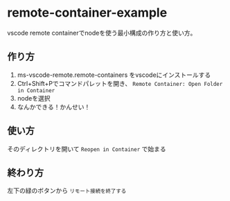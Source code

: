 # remote-container-example

vscode remote containerでnodeを使う最小構成の作り方と使い方。

## 作り方

1. ms-vscode-remote.remote-containers をvscodeにインストールする
2. Ctrl+Shift+Pでコマンドパレットを開き、 `Remote Container: Open Folder in Container`
3. nodeを選択
4. なんかできる！かんせい！

## 使い方
そのディレクトリを開いて `Reopen in Container` で始まる

## 終わり方
左下の緑のボタンから `リモート接続を終了する`
